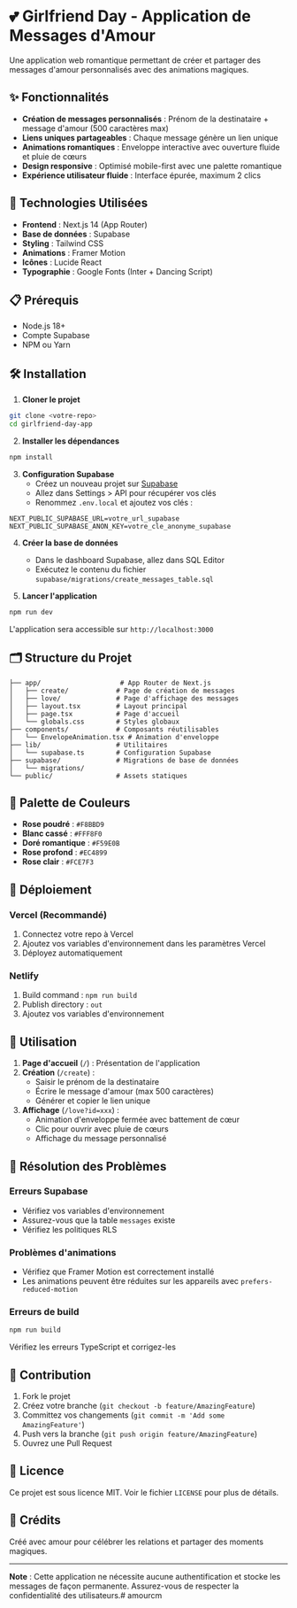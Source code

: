 # 💕 Girlfriend Day - Application de Messages d'Amour

Une application web romantique permettant de créer et partager des messages d'amour personnalisés avec des animations magiques.

## ✨ Fonctionnalités

- **Création de messages personnalisés** : Prénom de la destinataire + message d'amour (500 caractères max)
- **Liens uniques partageables** : Chaque message génère un lien unique
- **Animations romantiques** : Enveloppe interactive avec ouverture fluide et pluie de cœurs
- **Design responsive** : Optimisé mobile-first avec une palette romantique
- **Expérience utilisateur fluide** : Interface épurée, maximum 2 clics

## 🚀 Technologies Utilisées

- **Frontend** : Next.js 14 (App Router)
- **Base de données** : Supabase
- **Styling** : Tailwind CSS
- **Animations** : Framer Motion
- **Icônes** : Lucide React
- **Typographie** : Google Fonts (Inter + Dancing Script)

## 📋 Prérequis

- Node.js 18+ 
- Compte Supabase
- NPM ou Yarn

## 🛠️ Installation

1. **Cloner le projet**
```bash
git clone <votre-repo>
cd girlfriend-day-app
```

2. **Installer les dépendances**
```bash
npm install
```

3. **Configuration Supabase**
   - Créez un nouveau projet sur [Supabase](https://supabase.com)
   - Allez dans Settings > API pour récupérer vos clés
   - Renommez `.env.local` et ajoutez vos clés :

```env
NEXT_PUBLIC_SUPABASE_URL=votre_url_supabase
NEXT_PUBLIC_SUPABASE_ANON_KEY=votre_cle_anonyme_supabase
```

4. **Créer la base de données**
   - Dans le dashboard Supabase, allez dans SQL Editor
   - Exécutez le contenu du fichier `supabase/migrations/create_messages_table.sql`

5. **Lancer l'application**
```bash
npm run dev
```

L'application sera accessible sur `http://localhost:3000`

## 🗂️ Structure du Projet

```
├── app/                    # App Router de Next.js
│   ├── create/            # Page de création de messages
│   ├── love/              # Page d'affichage des messages
│   ├── layout.tsx         # Layout principal
│   ├── page.tsx           # Page d'accueil
│   └── globals.css        # Styles globaux
├── components/            # Composants réutilisables
│   └── EnvelopeAnimation.tsx # Animation d'enveloppe
├── lib/                   # Utilitaires
│   └── supabase.ts        # Configuration Supabase
├── supabase/              # Migrations de base de données
│   └── migrations/
└── public/                # Assets statiques
```

## 🎨 Palette de Couleurs

- **Rose poudré** : `#F8BBD9`
- **Blanc cassé** : `#FFF8F0`  
- **Doré romantique** : `#F59E0B`
- **Rose profond** : `#EC4899`
- **Rose clair** : `#FCE7F3`

## 🔧 Déploiement

### Vercel (Recommandé)

1. Connectez votre repo à Vercel
2. Ajoutez vos variables d'environnement dans les paramètres Vercel
3. Déployez automatiquement

### Netlify

1. Build command : `npm run build`
2. Publish directory : `out`
3. Ajoutez vos variables d'environnement

## 📱 Utilisation

1. **Page d'accueil** (`/`) : Présentation de l'application
2. **Création** (`/create`) : 
   - Saisir le prénom de la destinataire
   - Écrire le message d'amour (max 500 caractères)
   - Générer et copier le lien unique
3. **Affichage** (`/love?id=xxx`) :
   - Animation d'enveloppe fermée avec battement de cœur
   - Clic pour ouvrir avec pluie de cœurs
   - Affichage du message personnalisé

## 🐛 Résolution des Problèmes

### Erreurs Supabase
- Vérifiez vos variables d'environnement
- Assurez-vous que la table `messages` existe
- Vérifiez les politiques RLS

### Problèmes d'animations
- Vérifiez que Framer Motion est correctement installé
- Les animations peuvent être réduites sur les appareils avec `prefers-reduced-motion`

### Erreurs de build
```bash
npm run build
```
Vérifiez les erreurs TypeScript et corrigez-les

## 🤝 Contribution

1. Fork le projet
2. Créez votre branche (`git checkout -b feature/AmazingFeature`)
3. Committez vos changements (`git commit -m 'Add some AmazingFeature'`)
4. Push vers la branche (`git push origin feature/AmazingFeature`)
5. Ouvrez une Pull Request

## 📄 Licence

Ce projet est sous licence MIT. Voir le fichier `LICENSE` pour plus de détails.

## 💖 Crédits

Créé avec amour pour célébrer les relations et partager des moments magiques.

---

**Note** : Cette application ne nécessite aucune authentification et stocke les messages de façon permanente. Assurez-vous de respecter la confidentialité des utilisateurs.#   a m o u r c m  
 